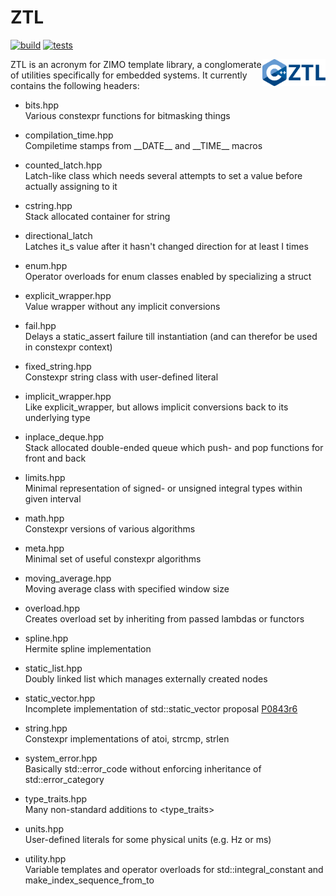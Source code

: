 # ZTL

[![build](https://github.com/ZIMO-Elektronik/ZTL/actions/workflows/build.yml/badge.svg)](https://github.com/ZIMO-Elektronik/ZTL/actions/workflows/build.yml) [![tests](https://github.com/ZIMO-Elektronik/ZTL/actions/workflows/tests.yml/badge.svg)](https://github.com/ZIMO-Elektronik/ZTL/actions/workflows/tests.yml)

<img src="data/images/logo.png" width="20%" align="right"/>

ZTL is an acronym for ZIMO template library, a conglomerate of utilities specifically for embedded systems. It currently contains the following headers:
- bits.hpp  
  Various constexpr functions for bitmasking things

- compilation_time.hpp  
  Compiletime stamps from \_\_DATE\_\_ and \_\_TIME\_\_ macros
  
- counted_latch.hpp  
  Latch-like class which needs several attempts to set a value before actually assigning to it

- cstring.hpp  
  Stack allocated container for string

- directional_latch  
  Latches it_s value after it hasn't changed direction for at least I times

- enum.hpp  
  Operator overloads for enum classes enabled by specializing a struct

- explicit_wrapper.hpp  
  Value wrapper without any implicit conversions

- fail.hpp  
  Delays a static_assert failure till instantiation (and can therefor be used in constexpr context)

- fixed_string.hpp  
  Constexpr string class with user-defined literal

- implicit_wrapper.hpp  
  Like explicit_wrapper, but allows implicit conversions back to its underlying type

- inplace_deque.hpp  
  Stack allocated double-ended queue which push- and pop functions for front and back

- limits.hpp  
  Minimal representation of signed- or unsigned integral types within given interval

- math.hpp  
  Constexpr versions of various algorithms

- meta.hpp  
  Minimal set of useful constexpr algorithms

- moving_average.hpp  
  Moving average class with specified window size

- overload.hpp  
  Creates overload set by inheriting from passed lambdas or functors

- spline.hpp  
  Hermite spline implementation

- static_list.hpp  
  Doubly linked list which manages externally created nodes

- static_vector.hpp  
  Incomplete implementation of std::static_vector proposal [P0843r6](https://www.open-std.org/jtc1/sc22/wg21/docs/papers/2023/p0843r6.html)

- string.hpp  
  Constexpr implementations of atoi, strcmp, strlen

- system_error.hpp  
  Basically std::error_code without enforcing inheritance of std::error_category

- type_traits.hpp  
  Many non-standard additions to <type_traits>

- units.hpp  
  User-defined literals for some physical units (e.g. Hz or ms)
  
- utility.hpp  
  Variable templates and operator overloads for std::integral_constant and make_index_sequence_from_to